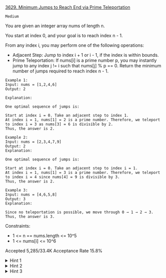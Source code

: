 [3629. Minimum Jumps to Reach End via Prime Teleportation](https://leetcode.com/problems/minimum-jumps-to-reach-end-via-prime-teleportation/)

`Medium`

You are given an integer array nums of length n.

You start at index 0, and your goal is to reach index n - 1.

From any index i, you may perform one of the following operations:

- Adjacent Step: Jump to index i + 1 or i - 1, if the index is within bounds.
- Prime Teleportation: If nums[i] is a prime number p, you may instantly jump to any index j != i such that nums[j] % p == 0.
Return the minimum number of jumps required to reach index n - 1.

```
Example 1:
Input: nums = [1,2,4,6]
Output: 2

Explanation:

One optimal sequence of jumps is:

Start at index i = 0. Take an adjacent step to index 1.
At index i = 1, nums[1] = 2 is a prime number. Therefore, we teleport to index i = 3 as nums[3] = 6 is divisible by 2.
Thus, the answer is 2.

Example 2:
Input: nums = [2,3,4,7,9]
Output: 2
Explanation:

One optimal sequence of jumps is:

Start at index i = 0. Take an adjacent step to index i = 1.
At index i = 1, nums[1] = 3 is a prime number. Therefore, we teleport to index i = 4 since nums[4] = 9 is divisible by 3.
Thus, the answer is 2.

Example 3:
Input: nums = [4,6,5,8]
Output: 3
Explanation:

Since no teleportation is possible, we move through 0 → 1 → 2 → 3. Thus, the answer is 3.
```

Constraints:

- 1 <= n == nums.length <= 10^5
- 1 <= nums[i] <= 10^6

Accepted
5,285/33.4K
Acceptance Rate
15.8%

<details>
<summary>Hint 1</summary>

Use a breadth-first search.

</details>
<details>
<summary>Hint 2</summary>

Precompute prime factors of each nums[i] via a sieve, and build a bucket bucket[p] mapping each prime p to all indices j with nums[j] % p == 0.

</details>
<details>
<summary>Hint 3</summary>

During the BFS, when at index i, enqueue its adjacent steps (i+1 and i-1) and all indices in bucket[p] for each prime p dividing nums[i], then clear bucket[p] so each prime's bucket is visited only once.

</details>